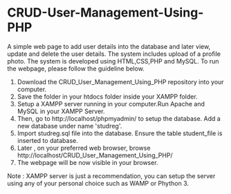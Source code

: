 # CRUD-User-Management-Using-PHP
A simple web page to add user details into the database and later view, update and delete the user details. 
The system includes upload of a profile photo. The system is developed using HTML,CSS,PHP and MySQL.
To run the webpage, please follow the guideline below.
1. Download the CRUD_User_Management_Using_PHP repository into your computer.
2. Save the folder in your htdocs folder inside your XAMPP folder.
3. Setup a XAMPP server running in your computer.Run Apache and MySQL in your XAMPP Server.
4. Then, go to http://localhost/phpmyadmin/ to setup the database. Add a new database under name 'studreg'.
5. Import studreg.sql file into the database. Ensure the table student_file is inserted to database.
6. Later , on your preferred web browser, browse http://localhost/CRUD_User_Management_Using_PHP/ 
7. The webpage will be now visible in your browser.

Note : XAMPP server is just a recommendation, you can setup the server using any of your personal choice such as WAMP or Phython 3.
